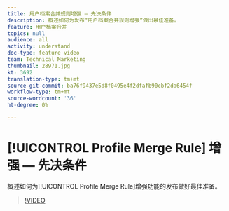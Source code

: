 ```yaml
---
title: 用户档案合并规则增强 — 先决条件
description: 概述如何为发布“用户档案合并规则增强”做出最佳准备。
feature: 用户档案合并
topics: null
audience: all
activity: understand
doc-type: feature video
team: Technical Marketing
thumbnail: 28971.jpg
kt: 3692
translation-type: tm+mt
source-git-commit: ba76f9437e5d8f0495e4f2dfafb90cbf2da6454f
workflow-type: tm+mt
source-wordcount: '36'
ht-degree: 0%

---
```



# [!UICONTROL Profile Merge Rule] 增强 — 先决条件

概述如何为[!UICONTROL Profile Merge Rule]增强功能的发布做好最佳准备。

>[!VIDEO](https://video.tv.adobe.com/v/28971/?quality=12)
